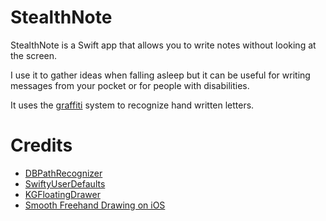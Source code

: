 # StealthNote

StealthNote is a Swift app that allows you to write notes without looking at the screen.

I use it to gather ideas when falling asleep but it can be useful for writing messages from your pocket or for people with disabilities.

It uses the [graffiti](http://en.wikipedia.org/wiki/Graffiti_%28Palm_OS%29) system to recognize hand written letters.

# Credits

 - [DBPathRecognizer](https://github.com/didierbrun/DBPathRecognizer)
 - [SwiftyUserDefaults](https://github.com/radex/SwiftyUserDefaults)
 - [KGFloatingDrawer](https://github.com/KyleGoddard/KGFloatingDrawer)
 - [Smooth Freehand Drawing on iOS](http://code.tutsplus.com/tutorials/smooth-freehand-drawing-on-ios--mobile-13164)

